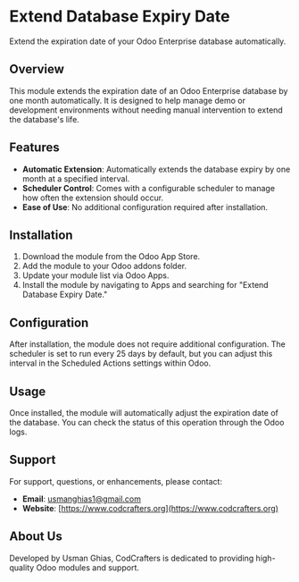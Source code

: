 # Extend Database Expiry Date

Extend the expiration date of your Odoo Enterprise database automatically.

## Overview

This module extends the expiration date of an Odoo Enterprise database by one month automatically. It is designed to help manage demo or development environments without needing manual intervention to extend the database's life.

## Features

- **Automatic Extension**: Automatically extends the database expiry by one month at a specified interval.
- **Scheduler Control**: Comes with a configurable scheduler to manage how often the extension should occur.
- **Ease of Use**: No additional configuration required after installation.

## Installation

1. Download the module from the Odoo App Store.
2. Add the module to your Odoo addons folder.
3. Update your module list via Odoo Apps.
4. Install the module by navigating to Apps and searching for "Extend Database Expiry Date."

## Configuration

After installation, the module does not require additional configuration. The scheduler is set to run every 25 days by default, but you can adjust this interval in the Scheduled Actions settings within Odoo.

## Usage

Once installed, the module will automatically adjust the expiration date of the database. You can check the status of this operation through the Odoo logs.

## Support

For support, questions, or enhancements, please contact:

- **Email**: usmanghias1@gmail.com
- **Website**: [https://www.codcrafters.org](https://www.codcrafters.org)

## About Us

Developed by Usman Ghias, CodCrafters is dedicated to providing high-quality Odoo modules and support.

